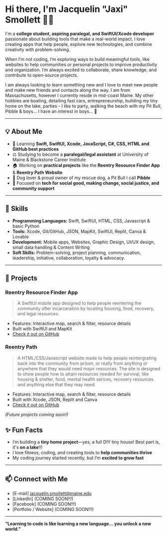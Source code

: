 # Hi there, I'm Jacquelin "Jaxi" Smollett 👋😁

I'm a **college student, aspiring paralegal, and SwiftUI/Xcode developer** passionate about building tools that make a real-world impact. I love creating apps that help people, explore new technologies, and combine creativity with problem-solving. 

When I’m not coding, I’m exploring ways to build meaningful tools, like websites to help communities or personal projects to improve productivity and organization. I’m always excited to collaborate, share knowledge, and contribute to open-source projects. 

I am always looking to learn something new and I love to meet new people and make new friends and contacts along the way. I am from Massachusetts, however I currently reside in mid-coast Maine. My other hobbies are boating, detailing fast cars, entrepreneurship, building my tiny home on the lake, parties - I like to party, walking the beach with my Pit Bull, Pibble & boys... I have an interest in boys... 💋 

---

## 💡 About Me
- 🌱 Learning **Swift, SwiftUI, Xcode, JavaScript, C#, CSS, HTML and GitHub best practices**  
- ⚖️ Studying to become a **paralegal/legal assistant** at University of Maine & Blackstone Career Institute 
- 🏠 Working on **practical projects** like the **Reentry Resource Finder App** & **Reentry Path Website** 
- 🐶 Dog lover & proud owner of my rescue dog, a Pit Bull I call **Pibble** 
- 🎯 Focused on **tech for social good, making change, social justice, and community support**  

---

## 🚀 Skills
- **Programming Languages:** Swift, SwiftUI, HTML, CSS, Javascript & basic Python  
- **Tools:** Xcode, Git/GitHub, JSON, MapKit, SwiftUI, Replit, Canva & Lovable  
- **Development:** Mobile apps, Websites, Graphic Design, UI/UX design, small data handling & Content Writing 
- **Soft Skills:** Problem-solving, project planning, communication, leadership, initiative, collaboration, loyalty & advocacy.  

---

## 📂 Projects
### Reentry Resource Finder App
> A SwiftUI mobile app designed to help people reentering the community after incarceration by locating housing, food, recovery, and legal resources.  
- Features: Interactive map, search & filter, resource details  
- Built with SwiftUI and MapKit  
- [Check it out on GitHub](https://github.com/CUB4UDK/ReentryResourceFinder)

### Reentry Path
> A HTML/CSS/Javascript website made to help people reintergrating back into the community from prison, or really from anything or anywhere that they would need major resources. The site is designed to show people how to attain resources needed for survival, like housing & shelter, food, mental health serices, recovery resources and anything else that they may need.
- Features: Interactive map, search & filter, resource details  
- Built with Xcode, JSON, Replit and Canva 
- [Check it out on GitHub](https://github.com/CUB4UDK/ReentryPath)
  
*(Future projects coming soon!)*                                                                                                                                                                                                                                 

## ✨ Fun Facts
- I’m building a **tiny home project**—yes, a full DIY tiny house! Best part is, it's **on a lake**!!!
- I love fitness, coding, and creating tools to **help communities thrive**  
- My coding journey started recently, but I’m **excited to grow fast**  

---

## 📫 Connect with Me
- [E-mail] jacquelin.smollett@maine.edu
- [LinkedIn] (COMING SOON!!!)
- [Facebook] (COMING SOON!!!)
- [Portfolio / Website] (COMING SOON!!!)
  

---

**“Learning to code is like learning a new language... you unlock a new world.”**  

